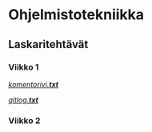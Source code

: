 # Ohjelmistotekniikka

## Laskaritehtävät

### Viikko 1

[*komentorivi.__txt__*](https://github.com/RedFoxFinn/ot-harjoitustyo/blob/main/laskarit/viikko1/komentorivi.txt)

[*gitlog.__txt__*](https://github.com/RedFoxFinn/ot-harjoitustyo/blob/main/laskarit/viikko1/gitlog.txt)

### Viikko 2
